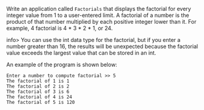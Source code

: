 Write an application called `Factorials` that displays the factorial for every integer value from 1 to a user-entered limit. A factorial of a number is the product of that number multiplied by each positive integer lower than it. For example, 4 factorial is 4 \* 3 \* 2 \* 1, or 24. 

info> You can use the int data type for the factorial, but if you enter a number greater than 16, the results will be unexpected because the factorial value exceeds the largest value that can be stored in an int.

An example of the program is shown below:

```
Enter a number to compute factorial >> 5
The factorial of 1 is 1
The factorial of 2 is 2
The factorial of 3 is 6
The factorial of 4 is 24
The factorial of 5 is 120
```

